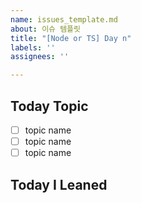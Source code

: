 ```yaml
---
name: issues_template.md
about: 이슈 템플릿
title: "[Node or TS] Day n"
labels: ''
assignees: ''

---
```


## Today Topic
- [ ] topic name
- [ ] topic name
- [ ] topic name
## Today I Leaned
